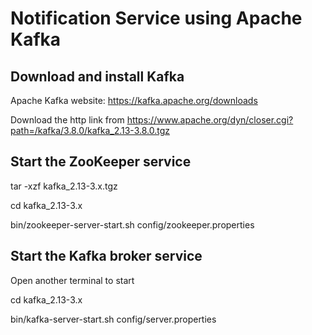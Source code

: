 # Notification Service using Apache Kafka

## Download and install Kafka

Apache Kafka website: https://kafka.apache.org/downloads

Download the http link from https://www.apache.org/dyn/closer.cgi?path=/kafka/3.8.0/kafka_2.13-3.8.0.tgz

## Start the ZooKeeper service

tar -xzf kafka_2.13-3.x.tgz

cd kafka_2.13-3.x

bin/zookeeper-server-start.sh config/zookeeper.properties

## Start the Kafka broker service

Open another terminal to start 

cd kafka_2.13-3.x

bin/kafka-server-start.sh config/server.properties
